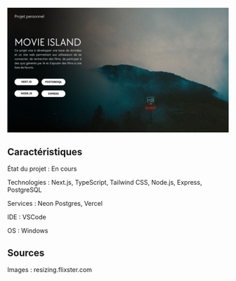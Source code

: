 ![Project img](https://raw.githubusercontent.com/guillaume-vcnt/movie_island_next/refs/heads/main/MOVIE%20ISLAND.jpg)

## Caractéristiques

État du projet : En cours

Technologies : Next.js, TypeScript, Tailwind CSS, Node.js, Express, PostgreSQL

Services : Neon Postgres, Vercel

IDE : VSCode

OS : Windows

## Sources

Images : resizing.flixster.com
